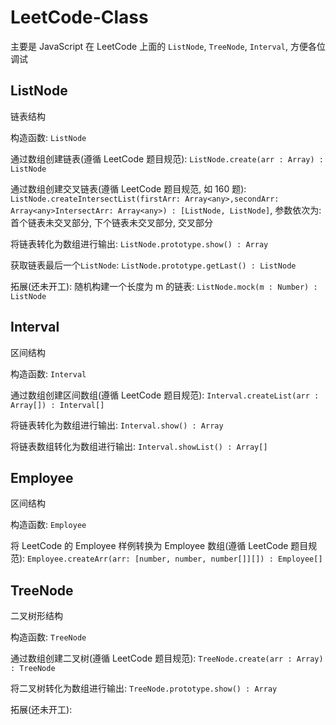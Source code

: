 # LeetCode-Class

主要是 JavaScript 在 LeetCode 上面的 `ListNode`, `TreeNode`, `Interval`, 方便各位调试

## ListNode

链表结构

构造函数: `ListNode`

通过数组创建链表(遵循 LeetCode 题目规范): `ListNode.create(arr : Array) : ListNode`

通过数组创建交叉链表(遵循 LeetCode 题目规范, 如 160 题): `ListNode.createIntersectList(firstArr: Array<any>,secondArr: Array<any>IntersectArr: Array<any>) : [ListNode, ListNode]`, 参数依次为: 首个链表未交叉部分, 下个链表未交叉部分, 交叉部分

将链表转化为数组进行输出: `ListNode.prototype.show() : Array`

获取链表最后一个`ListNode`: `ListNode.prototype.getLast() : ListNode`

拓展(还未开工): 随机构建一个长度为 m 的链表: `ListNode.mock(m : Number) : ListNode`

## Interval

区间结构

构造函数: `Interval`

通过数组创建区间数组(遵循 LeetCode 题目规范): `Interval.createList(arr : Array[]) : Interval[]`

将链表转化为数组进行输出: `Interval.show() : Array`

将链表数组转化为数组进行输出: `Interval.showList() : Array[]`

## Employee

区间结构

构造函数: `Employee`

将 LeetCode 的 Employee 样例转换为 Employee 数组(遵循 LeetCode 题目规范): `Employee.createArr(arr: [number, number, number[]][]) : Employee[]`

## TreeNode

二叉树形结构

构造函数: `TreeNode`

通过数组创建二叉树(遵循 LeetCode 题目规范): `TreeNode.create(arr : Array) : TreeNode`

将二叉树转化为数组进行输出: `TreeNode.prototype.show() : Array`

拓展(还未开工):
